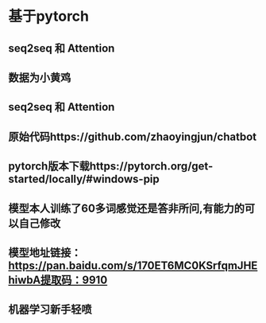 # 基于pytorch
## seq2seq 和 Attention
## 数据为小黄鸡
## seq2seq 和 Attention
## 原始代码https://github.com/zhaoyingjun/chatbot
## pytorch版本下载https://pytorch.org/get-started/locally/#windows-pip
## 模型本人训练了60多词感觉还是答非所问,有能力的可以自己修改
## 模型地址链接：https://pan.baidu.com/s/170ET6MC0KSrfqmJHEhiwbA提取码：9910
## 机器学习新手轻喷
